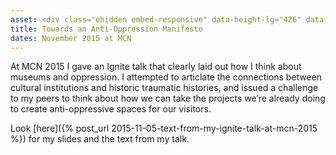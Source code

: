 ```yaml
---
asset: <div class="ohidden embed-responsive" data-height-lg="426" data-height-md="567" data-height-sm="470" data-height-xs="287" data-height-xxs="183"><iframe width="560" height="315" src="//www.youtube.com/embed/WicEkXGqv8Q" frameborder="0" allowfullscreen data-animate="fadeInUp" data-delay="100" class="fadeInUp animated"></iframe></div>
title: Towards an Anti-Oppression Manifesto
dates: November 2015 at MCN
---
```

At MCN 2015 I gave an Ignite talk that clearly laid out how I think about museums and oppression. I attempted to articlate the connections between cultural institutions and historic traumatic histories, and issued a challenge to my peers to think about how we can take the projects we’re already doing to create anti-oppressive spaces for our visitors.

Look [here]({% post_url 2015-11-05-text-from-my-ignite-talk-at-mcn-2015 %}) for my slides and the text from my talk.
